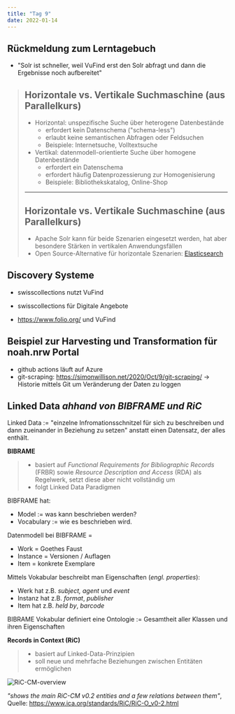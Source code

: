 ```yaml
---
title: "Tag 9"
date: 2022-01-14
---
```


## Rückmeldung zum Lerntagebuch

* "Solr ist schneller, weil VuFind erst den Solr abfragt und dann die Ergebnisse noch aufbereitet"

> ## Horizontale vs. Vertikale Suchmaschine (aus Parallelkurs)
> 
> * Horizontal: unspezifische Suche über heterogene Datenbestände
>     * erfordert kein Datenschema ("schema-less")
>     * erlaubt keine semantischen Abfragen oder Feldsuchen
>     * Beispiele: Internetsuche, Volltextsuche
> * Vertikal: datenmodell-orientierte Suche über homogene Datenbestände
>     * erfordert ein Datenschema
>     * erfordert häufig Datenprozessierung zur Homogenisierung
>     * Beispiele: Bibliothekskatalog, Online-Shop
> 
> ---
> 
> ## Horizontale vs. Vertikale Suchmaschine (aus Parallelkurs)
> 
> * Apache Solr kann für beide Szenarien eingesetzt werden, hat aber besondere Stärken in vertikalen Anwendungsfällen
> * Open Source-Alternative für horizontale Szenarien: [Elasticsearch](https://www.elastic.co/de/elasticsearch/)

## Discovery Systeme

* swisscollections nutzt VuFind
* swisscollections für Digitale Angebote

* https://www.folio.org/ und VuFind 

## Beispiel zur Harvesting und Transformation für noah.nrw Portal

- github actions läuft auf Azure
- git-scraping: https://simonwillison.net/2020/Oct/9/git-scraping/ -> Historie mittels Git um Veränderung der Daten zu loggen

## Linked Data _ahhand von BIBFRAME und RiC_

Linked Data := "einzelne Infromationsschnitzel für sich zu beschreiben und dann zueinander in Beziehung zu setzen" anstatt einen Datensatz, der alles enthält.

**BIBRAME**

> * basiert auf *Functional Requirements for Bibliographic Records* (FRBR) sowie *Resource Description and Access* (RDA) als Regelwerk, setzt diese aber nicht vollständig um
> * folgt Linked Data Paradigmen

BIBFRAME hat:

* Model := was kann beschrieben werden?
* Vocabulary := wie es beschrieben wird.

Datenmodell bei BIBFRAME = 

* Work = Goethes Faust
* Instance = Versionen / Auflagen
* Item = konkrete Exemplare

Mittels Vokabular beschreibt man Eigenschaften (_engl. properties_):

- Werk hat z.B. _subject, agent_ und _event_
- Instanz hat z.B. _format_, _publisher_
- Item hat z.B. _held by_, _barcode_

BIBRAME Vokabular definiert eine Ontologie := Gesamtheit aller Klassen und ihren Eigenschaften

**Records in Context (RiC)**

> * basiert auf Linked-Data-Prinzipien
> * soll neue und mehrfache Beziehungen zwischen Entitäten ermöglichen

![RiC-CM-overview](https://raw.githubusercontent.com/ICA-EGAD/RiC-O/master/diagrams/diagrams_v0-2/RiC-CM-overview/diagram_RiC-CM-overview-RiC-v0-2.jpg)

_"shows the main RiC-CM v0.2 entities and a few relations between them"_, Quelle: https://www.ica.org/standards/RiC/RiC-O_v0-2.html
